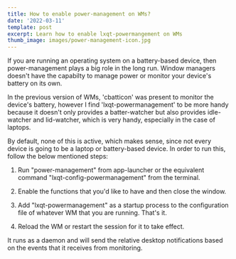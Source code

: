 ```yaml
---
title: How to enable power-management on WMs?
date: '2022-03-11'
template: post
excerpt: Learn how to enable lxqt-powermangement on WMs
thumb_image: images/power-management-icon.jpg
---
```

If you are running an operating system on a battery-based device, then power-management plays a big role in the long run. Window managers doesn't have the capabilty to manage power or monitor your device's battery on its own.

In the previous version of WMs, 'cbatticon' was present to monitor the device's battery, however I find 'lxqt-powermanagement' to be more handy because it doesn't only provides a batter-watcher but also provides idle-watcher and lid-watcher, which is very handy, especially in the case of laptops.

By default, none of this is active, which makes sense, since not every device is going to be a laptop or battery-based device. In order to run this, follow the below mentioned steps:

1.  Run "power-management" from app-launcher or the equivalent command "lxqt-config-powermanagement" from the terminal.

2.  Enable the functions that you'd like to have and then close the window.

3.  Add "lxqt-powermanagement" as a startup process to the configuration file of whatever WM that you are running. That's it.

4.  Reload the WM or restart the session for it to take effect.

It runs as a daemon and will send the relative desktop notifications based on the events that it receives from monitoring.
